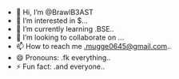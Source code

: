 - 👋 Hi, I’m @BrawlB3AST
- 👀 I’m interested in $...
- 🌱 I’m currently learning .BSE..
- 💞️ I’m looking to collaborate on ...
- 📫 How to reach me .mugge0645@gmail.com..
- 😄 Pronouns: .fk everything..
- ⚡ Fun fact: .and everyone..

<!---
BrawlB3AST/BrawlB3AST is a ✨ special ✨ repository because its `README.md` (this file) appears on your GitHub profile.
You can click the Preview link to take a look at your changes.
--->

